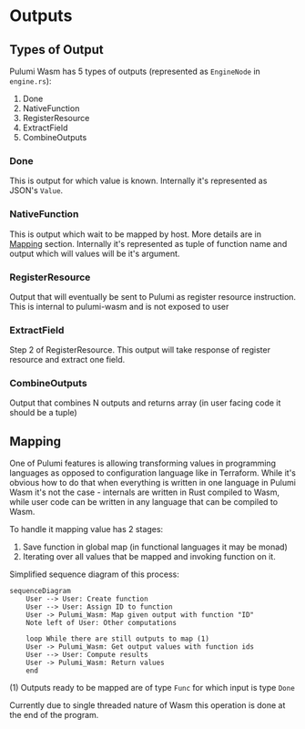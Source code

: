 # Outputs

## Types of Output

Pulumi Wasm has 5 types of outputs (represented as `EngineNode` in `engine.rs`):
1. Done
2. NativeFunction
3. RegisterResource
4. ExtractField
5. CombineOutputs

### Done

This is output for which value is known. Internally it's represented as JSON's `Value`.

### NativeFunction

This is output which wait to be mapped by host. More details are in [Mapping](#Mapping) section. Internally it's represented as tuple of function name and output which will values will be it's argument.

### RegisterResource

Output that will eventually be sent to Pulumi as register resource instruction. This is internal to pulumi-wasm and is not exposed to user

### ExtractField

Step 2 of RegisterResource. This output will take response of register resource and extract one field.

### CombineOutputs

Output that combines N outputs and returns array (in user facing code it should be a tuple)

## Mapping

One of Pulumi features is allowing transforming values in programming languages as opposed to 
configuration language like in Terraform. While it's obvious how to do that when everything is written in one language
in Pulumi Wasm it's not the case - internals are written in Rust compiled to Wasm, while user code
can be written in any language that can be compiled to Wasm. 

To handle it mapping value has 2 stages:

1. Save function in global map (in functional languages it may be monad)
2. Iterating over all values that be mapped and invoking function on it.

Simplified sequence diagram of this process:

```mermaid
sequenceDiagram
    User --> User: Create function
    User --> User: Assign ID to function
    User -> Pulumi_Wasm: Map given output with function "ID"
    Note left of User: Other computations
    
    loop While there are still outputs to map (1)
    User -> Pulumi_Wasm: Get output values with function ids
    User --> User: Compute results
    User -> Pulumi_Wasm: Return values
    end
```

(1) Outputs ready to be mapped are of type `Func` for which input is type `Done`

Currently due to single threaded nature of Wasm this operation is done at the end of the program.